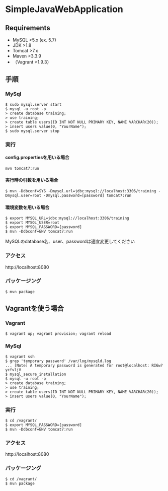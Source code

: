SimpleJavaWebApplication
===

Requirements
---
- MySQL >5.x (ex. 5.7)
- JDK >1.8
- Tomcat >7.x
- Maven >3.3.9
- （Vagrant >1.9.3）


手順
---

### MySql
```
$ sudo mysql.server start
$ mysql -u root -p
> create database training;
> use training;
> create table users(ID INT NOT NULL PRIMARY KEY, NAME VARCHAR(20));
> insert users value(0, "YourName");
$ sudo mysql.server stop
```

### 実行
#### config.propertiesを用いる場合
```
mvn tomcat7:run
```

#### 実行時の引数を用いる場合
```
$ mvn -Ddbconf=SYS -Dmysql.url=jdbc:mysql://localhost:3306/training -Dmysql.user=root -Dmysql.password=[password] tomcat7:run
```

#### 環境変数を用いる場合
```
$ export MYSQL_URL=jdbc:mysql://localhost:3306/training
$ export MYSQL_USER=root
$ export MYSQL_PASSWORD=[password]
$ mvn -Ddbconf=ENV tomcat7:run
```

MySQLのdatabase名、user、passwordは適宜変更してください

### アクセス
 http://localhost:8080

### パッケージング
```
$ mvn package
```


Vagrantを使う場合
---

### Vagrant
```
$ vagrant up; vagrant provision; vagrant reload
```

### MySql
```
$ vagrant ssh
$ grep 'temporary password' /var/log/mysqld.log
... [Note] A temporary password is generated for root@localhost: RI6w?ycfvljV
$ mysql_secure_installation
$ mysql -u root -p
> create database training;
> use training;
> create table users(ID INT NOT NULL PRIMARY KEY, NAME VARCHAR(20));
> insert users value(0, "YourName");
```

### 実行
```
$ cd /vagrant/
$ export MYSQL_PASSWORD=[password]
$ mvn -Ddbconf=ENV tomcat7:run
```

### アクセス
 http://localhost:8080

### パッケージング
```
$ cd /vagrant/
$ mvn package
```
